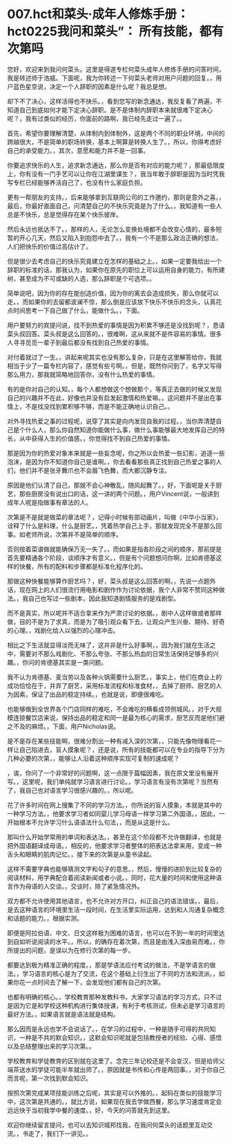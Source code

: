 # 007.hct和菜头·成年人修炼手册：hct0225我问和菜头”： 所有技能，都有次第吗

您好，欢迎来到我问何菜头。这里是得道专栏何菜头成年人修炼手册的问答时间，我是转述师于浩威。下面呢，我为你转述一下何菜头老师对用户问题的回复。，用户蓝色星空说，决定一个人辞职的因素是什么呢？我总是想。

却下不了决心，这样活得也不快乐。，看到您写的新念通达，我反复看了两遍，不知道自己到底如何才能下定决心辞职。是不是体制内辞职本来就很难下定决心呢？，我有过类似的经历，你面前的路啊，我已经先走过一遍了。。

首先，希望你要理解清楚，从体制内到体制外，这是两个不同的职业环境，中间的跨越很大，不是简单的职场转换，基本上啊算是转换人生了。，所以，你得考虑好自己的承受能力。，其次，意愿和能力并不是一回事。

你要追求快乐的人生，追求新念通达，那么你是否有对应的能力呢？，那最低限度上，你有没有一门手艺可以让你在江湖里谋生？，我当年敢于辞职是因为当时凭我写专栏已经能够养活自己了，也没有什么家庭负担。

更有一帮朋友的支持。，后来能够拿到互联网公司的工作邀约，那则是意外之喜。，最后，你最好直面自己，问清楚自己的不快乐究竟是为了什么。，我知道有一些人总是不快乐，总是觉得存在某个快乐彼岸。

然后永远也抵达不了。，那样的人，无论怎么变换处境都不会改变心情的，最多短暂的开心几天，然后又陷入到抱怨中去了。，我有一个不是那么政治正确的想法，人们把快乐的价值过高估计了。

但是很少去考虑自己的快乐究竟建立在怎样的基础之上。，如果一定要我给出一个辞职的标准的话，那我认为，如果你在原先的职位上可以运用自身的能力，有所建树，甚至成为不可或缺的人选，那么辞职是个可选项。。

简单说吧，因为你的存在能创造价值，因为你的离去会造成损失，那么你就可以走。，而如果你的去留都波澜不惊，那么倒是应该放下快乐不快乐的念头，认真花点时间思考一下自己做了什么，能做什么。，下面。

用户要努力的宾提问说，找不到热爱的事情是因为积累不够还是没找到呢？，恳请菜头叔回答。菜头叔是这么回答的。，很难啊，这从来就不是件容易的事情。很多人寻寻觅觅一辈子到最后都没有找到自己热爱的事情。

对付着就过了一生。，讲起来呢其实也没有那么复杂，只是在这里解答给你，我就相当于少了一篇专栏内容了，感觉有些亏啊。，但是，既然你问到了，名字又写得那么用力，那我就简略地回答你，没有什么热爱的事情。

有的是你对自己的认知。，每个人都想做这个想做那个，等真正去做的时候又发现自己的兴趣并不在此，好像也并没有启发起激情和热爱嘛。，这问题并不是出在事情上，不是找没找到累积够不够，而是不能正确地认识自己。。

对外寻找热爱之事的过程呢，说穿了其实是向内发现自我的过程。，当你弄清楚自己是个什么人，那么你自然知道你能做什么事，做什么事能够最大地发挥自己的特长，从中获得人生的价值感。，你觉得找不到自己热爱的事情。

那是因为你的热爱对象本来就是一些妄念呢，你之所以会热爱一些幻影，追逐一些泡沫，是因为你不知道你自己是谁啊。，你去看看那些真正找到自己热爱之事的人们，他们并不是张牙舞爪也不会眉飞色舞，而大都沉静专注。

原因是他们认清了自己，那就不会心神散乱，随风起舞了。，好，下面呢是关于厨艺，那些厨房没有说出口的话，这一讲的两个问题。，用户Vincent说，一般讲到成年人呢是指做事有章法的人。

次第是不是就是做菜的章法呢？，记得小时候有部动画片，叫做《中华小当家》，诠释了什么是料理，什么是厨艺。，凭着热学自己上手，那就发现完全不是那么回事。如老师所说，次第并不是简单的顺序。

否则按着菜谱做就能确保万无一失了。，而如果是指各阶段之间的顺序，那前提是首先要精通各个阶段，谈顺序才有意义。，但是有个问题想问你啊，比如肯德基这样的快餐，所有的配料和步骤都是标准化程序化的。

那做这种快餐能够算作厨艺吗？，好，菜头叔是这么回答的啊。，先说一点题外话，现在网上的人们很流行用电影和剧作作为讨论依据，我个人非常不赞同这种做法。，我自己也写过一些剧本，因此我知道剧情服务的是戏剧型。

而不是真实，所以呢并不适合拿来作为严肃讨论的依据。，剧中人这样做或者那样做，目的不是为了求真，而是为了吸引观众看下去，让观众产生兴奋、期待、好奇的心理。，戏剧化给人以强烈的心理冲击。

相比之下生活就显得淡而无味了，这并非是什么好事啊，，因为我们就在生活之中，需要对不那么戏剧化、不那么夸张、不那么热血的日常生活保持足够多的兴趣。，你问的肯德基其实是一类问题。

我不认为肯德基、麦当劳以及各种火锅需要什么厨艺。，事实上，他们在商业上的成功恰恰在于，并弃了厨艺，采用标准流程和标准食材，，去掉了厨师、厨艺的人为因素，保证了出品的稳定持续。，也就是说，即便很难吃。

也能够做到全世界各个门店同样的难吃，不会难吃的横看成领侧城风。，对于大规模连锁餐饮店来说，保持出品的稳定和同一是最为核心的需求，厨艺反而是他们避之不及的麻烦。，下面，用户Nicholas说。

是不是存在某些技能啊，很难分割出一种有减入深的次第，，只能先像物理看花一样让自己陷进去，盲人摸象呢？，还是说，所有的技能都可以在专业的指导下分为几种必要的次第，，能够让人沿着这种顺序实现可复制的速成呢？

，诶，你问了一个非常好的问题啊，这一点限于篇幅因素，我在原文里没有展开写。，这里呢，我们单纯就学习语言进行讨论。，学习语言有没有次第呢？当然有了，我自己也对语言学习很感兴趣的。，所以呢。

花了许多时间在网上搜集了不同的学习方法。，你所说的盲人摸象，本就是其中的一种学习方法。，他要求学习者如同婴儿学习母语一样学习第二外国语。，因此，一开始根本不允许学习什么语语法什么句法，，而是从这是什么。

那叫什么开始学常用的单词和表达法。，甚至在这个阶段都不允许做翻译，也就是把外国语翻译成母语。，相反的，他要求学习者整体的把表达法拿来用，变成一种舌头和眼睛的肌肉记忆。，接下来的次第是从童书读起。

这样不需要字典也能够猜测文字和句子的意思。，然后，慢慢的进阶到比较复杂的阅读材料，用字典配合着阅读新闻或者小说。，同时，花大量的时间和使用这种语言作为母语的人交谈。，交谈时，除了紧急情况外。

双方都不允许使用其他语言，也不允许对方开口，纠正自己的语法错误。，最后，是去这种语言的环境里生活一段时间，在生活里实际运用，达到和人沟通复杂概念和话题的能力。，根据实测。

即便是阿拉伯语、中文、日文这样极为困难的语言，也可以在不到一年的时间里达到自如听说阅读的水平。，所以，的确存在着次第，而且是由浅入深由易而难。，你所提出的问题，是误以为在修行次第的每一步。

都要达到极为精准正确的程度。，那是学语法应付考试的做法，不是学语言的做法。，学习语言的核心是为了交流，在这个基础上衍生出了不同的方法和流派。，如果你花一点时间去了解一下，会发现他们都有自己的次第。

也都有明确的核心。，学校教育那种发教科书，大家学习语法的学习方式，只不过是因为它是和学校这种机构进行集体授课，有利于考核测试，但未必是学习语言的最好方法。，如果语言就是语法就是结构。

那么因而是永远也学不会说话了。，在学习的过程中，一种是随手可得的共同知识，一种是不共的默会知识。，这默会知识呢就是包括教授者的经验、心得、感悟以及总结整理出来的学习次第。。

学校教育和学徒教育的区别就在这里了。念完三年记校还是不会变汉，但是给师父端茶送水的学徒可能半年就出师了。，原因就是书传和心传是两回事。，对于你自己而言呢，第一次找到默会知识。

按照次第完成某项技能训练之后呢，其实是可以外推的。，起码在类似的技能学习中，这次第是共通的。，就比方说，如果现在我去学做西餐，那么学习速度肯定会远远快于当初我学中餐的速度。，好，今天的问答就先到这里。

欢迎你继续留言提问，也可以去知识城邦找我，在我问何菜头的话题里互动交流。，书走了，我们下一讲见。。
